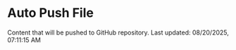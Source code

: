 # Auto Push File

Content that will be pushed to GitHub repository.
Last updated: 08/20/2025, 07:11:15 AM